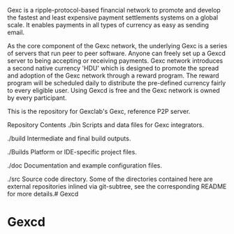 Gexc is a ripple-protocol-based financial network to promote and develop the fastest and least expensive payment settlements systems on a global scale. It enables payments in all types of currency as easy as sending email.

As the core component of the Gexc network, the underlying Gexc is a series of servers that run peer to peer software. Anyone can freely set up a Gexcd server to being accepting or receiving payments. Gexc network introduces a second native currency 'HDU' which is designed to promote the spread and adoption of the Gexc network through a reward program. The reward program will be scheduled daily to distribute the pre-defined currency fairly to every eligible user. Using Gexcd is free and the Gexc network is owned by every participant.

This is the repository for Gexclab's Gexc, reference P2P server.

Repository Contents
./bin
Scripts and data files for Gexc integrators.

./build
Intermediate and final build outputs.

./Builds
Platform or IDE-specific project files.

./doc
Documentation and example configuration files.

./src
Source code directory. Some of the directories contained here are external repositories inlined via git-subtree, see the corresponding README for more details.# Gexcd
# Gexcd
